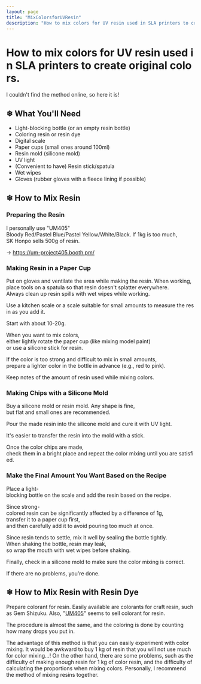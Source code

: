 ```yaml
---
layout: page
title: "MixColorsforUVResin"
description: "How to mix colors for UV resin used in SLA printers to create original colors"
---
```

# How to mix colors for UV resin used in SLA printers to create original colors.

I couldn't find the method online, so here it is!

## ❄ What You'll Need

- Light-blocking bottle (or an empty resin bottle)
- Coloring resin or resin dye
- Digital scale
- Paper cups (small ones around 100ml)
- Resin mold (silicone mold)
- UV light
- (Convenient to have) Resin stick/spatula
- Wet wipes
- Gloves (rubber gloves with a fleece lining if possible)

## ❄ How to Mix Resin

### Preparing the Resin

I personally use "UM405" Bloody Red/Pastel Blue/Pastel Yellow/White/Black. If 1kg is too much, SK Honpo sells 500g of resin.

   -> https://um-project405.booth.pm/

### Making Resin in a Paper Cup

Put on gloves and ventilate the area while making the resin.
When working, place tools on a spatula so that resin doesn't splatter everywhere.
Always clean up resin spills with wet wipes while working.

Use a kitchen scale or a scale suitable for small amounts to measure the resin as you add it.

Start with about 10-20g.

When you want to mix colors, either lightly rotate the paper cup (like mixing model paint) or use a silicone stick for resin.

If the color is too strong and difficult to mix in small amounts, prepare a lighter color in the bottle in advance (e.g., red to pink).

Keep notes of the amount of resin used while mixing colors.

### Making Chips with a Silicone Mold

Buy a silicone mold or resin mold. Any shape is fine, but flat and small ones are recommended.

Pour the made resin into the silicone mold and cure it with UV light.

It's easier to transfer the resin into the mold with a stick.

Once the color chips are made, check them in a bright place and repeat the color mixing until you are satisfied.

### Make the Final Amount You Want Based on the Recipe

Place a light-blocking bottle on the scale and add the resin based on the recipe.

Since strong-colored resin can be significantly affected by a difference of 1g, transfer it to a paper cup first, and then carefully add it to avoid pouring too much at once.

Since resin tends to settle, mix it well by sealing the bottle tightly. When shaking the bottle, resin may leak, so wrap the mouth with wet wipes before shaking.

Finally, check in a silicone mold to make sure the color mixing is correct.

If there are no problems, you're done.

## ❄ How to Mix Resin with Resin Dye

Prepare colorant for resin.
Easily available are colorants for craft resin, such as Gem Shizuku. Also, "[UM405](https://um-project405.booth.pm/)" seems to sell colorant for resin.

The procedure is almost the same, and the coloring is done by counting how many drops you put in.

The advantage of this method is that you can easily experiment with color mixing. It would be awkward to buy 1 kg of resin that you will not use much for color mixing...!
On the other hand, there are some problems, such as the difficulty of making enough resin for 1 kg of color resin, and the difficulty of calculating the proportions when mixing colors.
Personally, I recommend the method of mixing resins together.